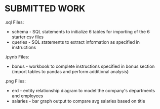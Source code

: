 # SUBMITTED WORK


.sql Files:
  * schema - SQL statements to initialize 6 tables for importing of the 6 starter csv files
  * queries - SQL statements to extract information as specified in instructions


.ipynb Files:
  * bonus - workbook to complete instructions specified in bonus section (import tables to pandas and perform additional analysis)


.png Files:
  * erd - entity relationship diagram to model the company's departments and employees
  * salaries - bar graph output to compare avg salaries based on title
